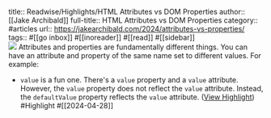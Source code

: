 title:: Readwise/Highlights/HTML Attributes vs DOM Properties
author:: [[Jake Archibald]]
full-title:: HTML Attributes vs DOM Properties
category:: #articles
url:: https://jakearchibald.com/2024/attributes-vs-properties/
tags:: #[[go inbox]] #[[inoreader]] #[[read]] #[[sidebar]]  
![](https://jakearchibald.com/c/img-0ddc5222.png)
Attributes and properties are fundamentally different things. You can have an attribute and property of the same name set to different values. For example:
- `value` is a fun one. There's a `value` property and a `value` attribute. However, the `value` property does not reflect the `value` attribute. Instead, the `defaultValue` property reflects the `value` attribute. ([View Highlight](https://read.readwise.io/read/01hwh2ddys3adp715rmash0wk4)) #Highlight #[[2024-04-28]]
